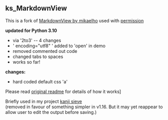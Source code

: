 ## ks_MarkdownView

This is a fork of [MarkdownView by mikaelho](https://github.com/mikaelho/pythonista-markdownview)
used with [permission](https://github.com/mikaelho/pythonista-markdownview/issues/8#event-11203089425)

  **updated for Python 3.10**
  - via '2to3' -- 4 changes
  -  ' encoding="utf8" ' added to 'open' in demo
  - removed commented out code
  - changed tabs to spaces
  - works so far! 

  **changes:**
  - hard coded default css 'a'

Please read [original readme]((original)readme.md) for details of how it works]

Briefly used in my project [kanji sieve](https://github.com/takarabune/kanji_sieve)  
(removed in favour of something simpler in v1.16. But it may yet reappear to allow user to edit the output before saving.) 
